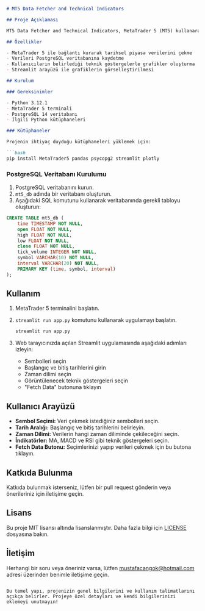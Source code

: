 ```markdown
# MT5 Data Fetcher and Technical Indicators

## Proje Açıklaması

MT5 Data Fetcher and Technical Indicators, MetaTrader 5 (MT5) kullanarak finansal piyasa verilerini çeken ve bu verileri PostgreSQL veritabanına kaydeden bir uygulamadır. Ayrıca, kullanıcıların seçtiği teknik göstergelerle (MA, MACD, RSI) grafikler oluşturur ve bu grafikleri Streamlit kullanarak görüntüler.

## Özellikler

- MetaTrader 5 ile bağlantı kurarak tarihsel piyasa verilerini çekme
- Verileri PostgreSQL veritabanına kaydetme
- Kullanıcıların belirlediği teknik göstergelerle grafikler oluşturma
- Streamlit arayüzü ile grafiklerin görselleştirilmesi

## Kurulum

### Gereksinimler

- Python 3.12.1
- MetaTrader 5 terminali
- PostgreSQL 14 veritabanı
- İlgili Python kütüphaneleri

### Kütüphaneler

Projenin ihtiyaç duyduğu kütüphaneleri yüklemek için:

```bash
pip install MetaTrader5 pandas psycopg2 streamlit plotly
```

### PostgreSQL Veritabanı Kurulumu

1. PostgreSQL veritabanını kurun.
2. `mt5_db` adında bir veritabanı oluşturun.
3. Aşağıdaki SQL komutunu kullanarak veritabanında gerekli tabloyu oluşturun:

```sql
CREATE TABLE mt5_db (
    time TIMESTAMP NOT NULL,
    open FLOAT NOT NULL,
    high FLOAT NOT NULL,
    low FLOAT NOT NULL,
    close FLOAT NOT NULL,
    tick_volume INTEGER NOT NULL,
    symbol VARCHAR(10) NOT NULL,
    interval VARCHAR(20) NOT NULL,
    PRIMARY KEY (time, symbol, interval)
);
```

## Kullanım

1. MetaTrader 5 terminalini başlatın.
2. `streamlit run app.py` komutunu kullanarak uygulamayı başlatın.

   ```bash
   streamlit run app.py
   ```

3. Web tarayıcınızda açılan Streamlit uygulamasında aşağıdaki adımları izleyin:
   - Sembolleri seçin
   - Başlangıç ve bitiş tarihlerini girin
   - Zaman dilimi seçin
   - Görüntülenecek teknik göstergeleri seçin
   - "Fetch Data" butonuna tıklayın

## Kullanıcı Arayüzü

- **Sembol Seçimi:** Veri çekmek istediğiniz sembolleri seçin.
- **Tarih Aralığı:** Başlangıç ve bitiş tarihlerini belirleyin.
- **Zaman Dilimi:** Verilerin hangi zaman diliminde çekileceğini seçin.
- **İndikatörler:** MA, MACD ve RSI gibi teknik göstergeleri seçin.
- **Fetch Data Butonu:** Seçimlerinizi yapıp verileri çekmek için bu butona tıklayın.

## Katkıda Bulunma

Katkıda bulunmak isterseniz, lütfen bir pull request gönderin veya önerileriniz için iletişime geçin.

## Lisans

Bu proje MIT lisansı altında lisanslanmıştır. Daha fazla bilgi için [LICENSE](LICENSE) dosyasına bakın.

## İletişim

Herhangi bir soru veya öneriniz varsa, lütfen [mustafacangok@hotmail.com](mailto:mustafacangok@hotmail.com) adresi üzerinden benimle iletişime geçin.

```

Bu temel yapı, projenizin genel bilgilerini ve kullanım talimatlarını açıkça belirler. Projeye özel detayları ve kendi bilgilerinizi eklemeyi unutmayın!
